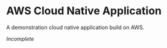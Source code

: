 # AWS Cloud Native Application

A demonstration cloud native application build on AWS.

*Incomplete*